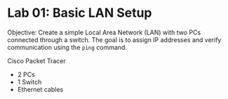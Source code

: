 # Lab 01: Basic LAN Setup

Objective:
Create a simple Local Area Network (LAN) with two PCs connected through a switch.
The goal is to assign IP addresses and verify communication using the `ping` command.

Cisco Packet Tracer
- 2 PCs
- 1 Switch
- Ethernet cables
